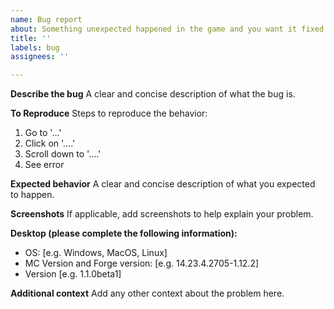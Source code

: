 ```yaml
---
name: Bug report
about: Something unexpected happened in the game and you want it fixed
title: ''
labels: bug
assignees: ''

---
```


**Describe the bug**
A clear and concise description of what the bug is.

**To Reproduce**
Steps to reproduce the behavior:
1. Go to '...'
2. Click on '....'
3. Scroll down to '....'
4. See error

**Expected behavior**
A clear and concise description of what you expected to happen.

**Screenshots**
If applicable, add screenshots to help explain your problem.

**Desktop (please complete the following information):**
 - OS: [e.g. Windows, MacOS, Linux]
 - MC Version and Forge version: [e.g. 14.23.4.2705-1.12.2]
 - Version [e.g. 1.1.0beta1]

**Additional context**
Add any other context about the problem here.
